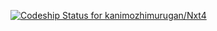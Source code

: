 [ ![Codeship Status for kanimozhimurugan/Nxt4](https://www.codeship.io/projects/3707c340-0158-0132-a3ac-66c60027815f/status)](https://www.codeship.io/projects/30182)
